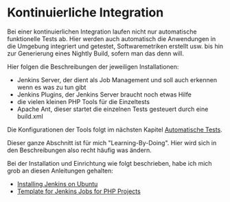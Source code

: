 # Kontinuierliche Integration

Bei einer kontinuierlichen Integration laufen nicht nur automatische funktionelle Tests ab. Hier werden auch automatisch die Anwendungen in die Umgebung integriert und getestet, Softwaremetriken erstellt usw. bis hin zur Generierung eines Nightly Build, sofern man das denn will.

Hier folgen die Beschreibungen der jeweiligen Installationen:

- Jenkins Server, der dient als Job Management und soll auch erkennen wenn es was zu tun gibt
- Jenkins Plugins, der Jenkins Server braucht noch etwas Hilfe
- die vielen kleinen PHP Tools für die Einzeltests
- Apache Ant, dieser startet die einzelnen Tests gesteuert durch eine build.xml  

Die Konfigurationen der Tools folgt im nächsten Kapitel [Automatische Tests](../06-automatische-tests/README.md).

Dieser ganze Abschnitt ist für mich "Learning-By-Doing". Hier wird sich in den Beschreibungen also recht häufig was ändern.

Bei der Installation und Einrichtung wie folgt beschrieben, habe ich mich grob an diesen Anleitungen gehalten:

- [Installing Jenkins on Ubuntu](https://wiki.jenkins-ci.org/display/JENKINS/Installing+Jenkins+on+Ubuntu)
- [Template for Jenkins Jobs for PHP Projects](http://jenkins-php.org)

